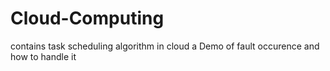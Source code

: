 # Cloud-Computing
contains task scheduling algorithm in cloud
a Demo of fault occurence and how to handle it
